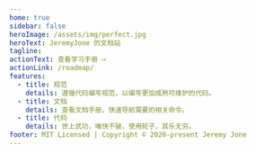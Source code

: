 ```yaml
---
home: true
sidebar: false
heroImage: /assets/img/perfect.jpg
heroText: JeremyJone 的文档站
tagline:
actionText: 查看学习手册 →
actionLink: /roadmap/
features:
  - title: 规范
    details: 遵循代码编写规范，以编写更加成熟可维护的代码。
  - title: 文档
    details: 查看文档手册，快速导航需要的相关命令。
  - title: 代码
    details: 世上武功，唯快不破，使用轮子，其乐无穷。
footer: MIT Licensed | Copyright © 2020-present Jeremy Jone
---
```


<Home />
